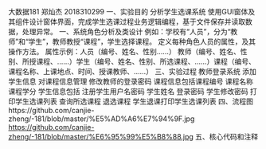 大数据181 郑灿杰 2018310299
一、实验目的
分析学生选课系统
使用GUI窗体及其组件设计窗体界面，完成学生选课过程业务逻辑编程，基于文件保存并读取数据，处理异常。
一、系统角色分析及类设计
例如：学校有“人员”，分为“教师”和“学生”，教师教授“课程”，学生选择课程。
定义每种角色人员的属性，及其操作方法。
属性示例：​人员（编号、姓名、性别……）
教师（编号、姓名、性别、所授课程、……）
​学生（编号、姓名、性别、所选课程、……）
​课程（编号、课程名称、上课地点、时间、授课教师、……）
三、实验过程
教师登录系统 添加学生信息 对课程信息管理 修改教师的登录密码
课程信息包括课程编号 课程名称 课程学分
学生信息包括 注册学生用户名密码 学生姓名 登录密码 学生修改密码 打印学生选课列表
查询所选课程  退选课程 学生退课打印学生选课列表
四、流程图https://github.com/canjie-zheng/-181/blob/master/%E5%AD%A6%E7%94%9F.jpg
https://github.com/canjie-zheng/-181/blob/master/%E6%95%99%E5%B8%88.jpg
五、核心代码和注释


